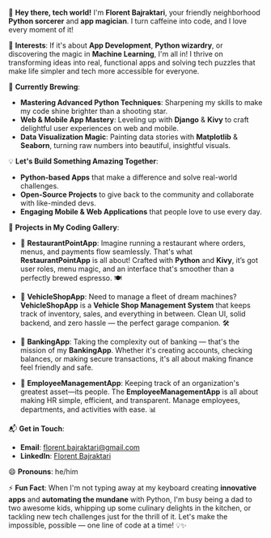 👋 **Hey there, tech world!** I'm **Florent Bajraktari**, your friendly neighborhood **Python sorcerer** and **app magician**. I turn caffeine into code, and I love every moment of it!

🚀 **Interests**: If it's about **App Development**, **Python wizardry**, or discovering the magic in **Machine Learning**, I'm all in! I thrive on transforming ideas into real, functional apps and solving tech puzzles that make life simpler and tech more accessible for everyone.

🌱 **Currently Brewing**:

- **Mastering Advanced Python Techniques**: Sharpening my skills to make my code shine brighter than a shooting star.
- **Web & Mobile App Mastery**: Leveling up with **Django** & **Kivy** to craft delightful user experiences on web and mobile.
- **Data Visualization Magic**: Painting data stories with **Matplotlib** & **Seaborn**, turning raw numbers into beautiful, insightful visuals.

💡 **Let's Build Something Amazing Together**:

- **Python-based Apps** that make a difference and solve real-world challenges.
- **Open-Source Projects** to give back to the community and collaborate with like-minded devs.
- **Engaging Mobile & Web Applications** that people love to use every day.

🎨 **Projects in My Coding Gallery**:

- 🥘 **RestaurantPointApp**: Imagine running a restaurant where orders, menus, and payments flow seamlessly. That's what **RestaurantPointApp** is all about! Crafted with **Python** and **Kivy**, it’s got user roles, menu magic, and an interface that's smoother than a perfectly brewed espresso. 🍽️

- 🚗 **VehicleShopApp**: Need to manage a fleet of dream machines? **VehicleShopApp** is a **Vehicle Shop Management System** that keeps track of inventory, sales, and everything in between. Clean UI, solid backend, and zero hassle — the perfect garage companion. 🛠️

- 💸 **BankingApp**: Taking the complexity out of banking — that's the mission of my **BankingApp**. Whether it's creating accounts, checking balances, or making secure transactions, it's all about making finance feel friendly and safe.

- 🏢 **EmployeeManagementApp**: Keeping track of an organization's greatest asset—its people. The **EmployeeManagementApp** is all about making HR simple, efficient, and transparent. Manage employees, departments, and activities with ease. 📊

📬 **Get in Touch**:

- **Email**: [florent.bajraktari@gmail.com](mailto:florentbajraktari@gmail.com)
- **LinkedIn**: [Florent Bajraktari](#)

😄 **Pronouns**: he/him

⚡ **Fun Fact**: When I'm not typing away at my keyboard creating **innovative apps** and **automating the mundane** with Python, I'm busy being a dad to two awesome kids, whipping up some culinary delights in the kitchen, or tackling new tech challenges just for the thrill of it. Let's make the impossible, possible — one line of code at a time! 💡✨

